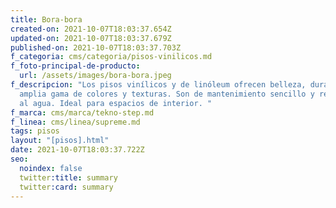 ```yaml
---
title: Bora-bora
created-on: 2021-10-07T18:03:37.654Z
updated-on: 2021-10-07T18:03:37.679Z
published-on: 2021-10-07T18:03:37.703Z
f_categoria: cms/categoria/pisos-vinilicos.md
f_foto-principal-de-producto:
  url: /assets/images/bora-bora.jpeg
f_descripcion: "Los pisos vinílicos y de linóleum ofrecen belleza, durabilidad y
  amplia gama de colores y texturas. Son de mantenimiento sencillo y resistentes
  al agua. Ideal para espacios de interior. "
f_marca: cms/marca/tekno-step.md
f_linea: cms/linea/supreme.md
tags: pisos
layout: "[pisos].html"
date: 2021-10-07T18:03:37.722Z
seo:
  noindex: false
  twitter:title: summary
  twitter:card: summary
---
```

